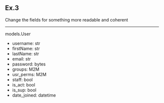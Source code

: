 ## Ex.3 

Change the fields for something more readable and coherent

-----

models.User

* username: str
* firstName: str
* lastName: str
* email: str
* password: bytes
* groups: M2M
* usr_perms: M2M
* staff: bool
* is_act: bool
* is_sup: bool
* date_joined: datetime